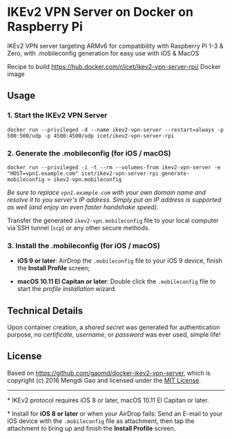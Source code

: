 # IKEv2 VPN Server on Docker on Raspberry Pi

IKEv2 VPN server targeting ARMv6 for compatibility with Raspberry Pi 1-3 & Zero, with .mobileconfig generation for easy use with iOS & MacOS

Recipe to build https://hub.docker.com/r/icet/ikev2-vpn-server-rpi/ Docker image

## Usage

### 1. Start the IKEv2 VPN Server

    docker run --privileged -d --name ikev2-vpn-server --restart=always -p 500:500/udp -p 4500:4500/udp icet/ikev2-vpn-server-rpi

### 2. Generate the .mobileconfig (for iOS / macOS)

    docker run --privileged -i -t --rm --volumes-from ikev2-vpn-server -e "HOST=vpn1.example.com" icet/ikev2-vpn-server-rpi generate-mobileconfig > ikev2-vpn.mobileconfig

*Be sure to replace `vpn1.example.com` with your own domain name and resolve it to you server's IP address. Simply put an IP address is supported as well (and enjoy an even faster handshake speed).*

Transfer the generated `ikev2-vpn.mobileconfig` file to your local computer via SSH tunnel (`scp`) or any other secure methods.

### 3. Install the .mobileconfig (for iOS / macOS)

- **iOS 9 or later**: AirDrop the `.mobileconfig` file to your iOS 9 device, finish the **Install Profile** screen;

- **macOS 10.11 El Capitan or later**: Double click the `.mobileconfig` file to start the *profile installation* wizard.

## Technical Details

Upon container creation, a *shared secret* was generated for authentication purpose, no *certificate*, *username*, or *password* was ever used, simple life!

## License

Based on https://github.com/gaomd/docker-ikev2-vpn-server, which is copyright (c) 2016 Mengdi Gao and licensed under the [MIT License](LICENSE).

---

\* IKEv2 protocol requires iOS 8 or later, macOS 10.11 El Capitan or later.

\* Install for **iOS 8 or later** or when your AirDrop fails: Send an E-mail to your iOS device with the `.mobileconfig` file as attachment, then tap the attachment to bring up and finish the **Install Profile** screen.
